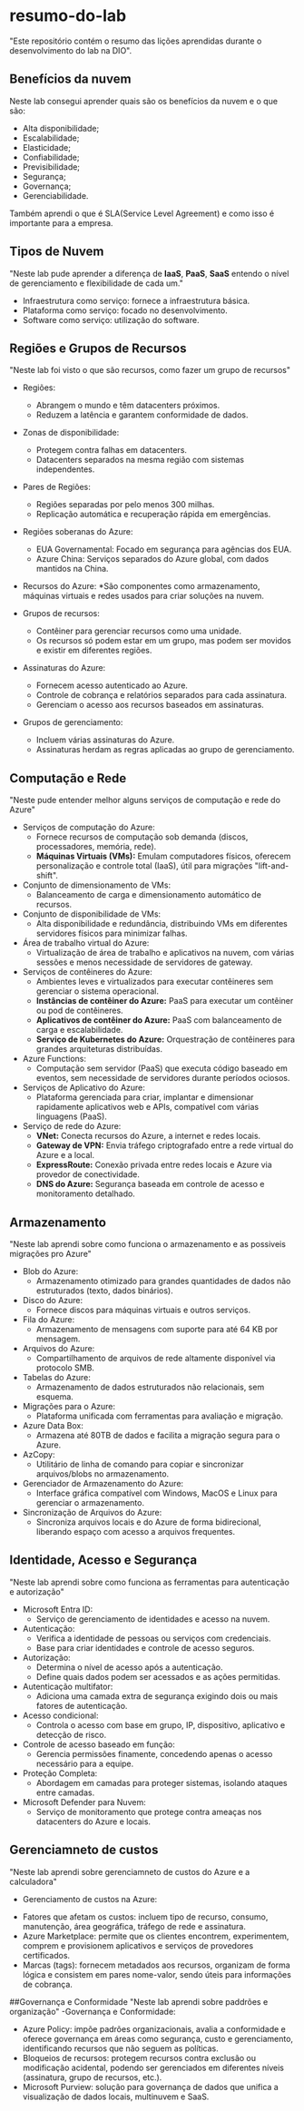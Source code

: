 # resumo-do-lab
"Este repositório contém o resumo das lições aprendidas durante o desenvolvimento do lab na DIO".

## Benefícios da nuvem
Neste lab consegui aprender quais são os benefícios da nuvem e o que são:
  - Alta disponibilidade;
  - Escalabilidade;
  - Elasticidade;
  - Confiabilidade;
  - Previsibilidade;
  - Segurança;
  - Governança;
  - Gerenciabilidade.

Também aprendi o que é SLA(Service Level Agreement) e como isso é importante para a empresa.

## Tipos de Nuvem

"Neste lab pude aprender a diferença de **IaaS**, **PaaS**, **SaaS** entendo o nível de gerenciamento e flexibilidade de cada um."
  - Infraestrutura como serviço: fornece a infraestrutura básica.
  - Plataforma como serviço: focado no desenvolvimento.
  - Software como serviço: utilização do software.

## Regiões e Grupos de Recursos

"Neste lab foi visto o que são recursos, como fazer um grupo de recursos"
  - Regiões:
    * Abrangem o mundo e têm datacenters próximos.
    * Reduzem a latência e garantem conformidade de dados.
  - Zonas de disponibilidade:
    * Protegem contra falhas em datacenters.
    * Datacenters separados na mesma região com sistemas independentes.
  - Pares de Regiões:
    * Regiões separadas por pelo menos 300 milhas.
    * Replicação automática e recuperação rápida em emergências.
  - Regiões soberanas do Azure:
    * EUA Governamental: Focado em segurança para agências dos EUA.
    * Azure China: Serviços separados do Azure global, com dados mantidos na China.


  - Recursos do Azure:
    *São componentes como armazenamento, máquinas virtuais e redes usados para criar soluções na nuvem.
  - Grupos de recursos:
    * Contêiner para gerenciar recursos como uma unidade.
    * Os recursos só podem estar em um grupo, mas podem ser movidos e existir em diferentes regiões.
  - Assinaturas do Azure:
    * Fornecem acesso autenticado ao Azure.
    * Controle de cobrança e relatórios separados para cada assinatura.
    * Gerenciam o acesso aos recursos baseados em assinaturas.
  - Grupos de gerenciamento:
    * Incluem várias assinaturas do Azure.
    * Assinaturas herdam as regras aplicadas ao grupo de gerenciamento.

## Computação e Rede
  "Neste pude entender melhor alguns serviços de computação e rede do Azure"
  - Serviços de computação do Azure:
    * Fornece recursos de computação sob demanda (discos, processadores, memória, rede).
    * **Máquinas Virtuais (VMs):** Emulam computadores físicos, oferecem personalização e controle total (IaaS), útil para migrações "lift-and-shift".
  - Conjunto de dimensionamento de VMs:
    * Balanceamento de carga e dimensionamento automático de recursos.
  - Conjunto de disponibilidade de VMs:
    * Alta disponibilidade e redundância, distribuindo VMs em diferentes servidores físicos para minimizar falhas.
  - Área de trabalho virtual do Azure:
    * Virtualização de área de trabalho e aplicativos na nuvem, com várias sessões e menos necessidade de servidores de gateway.
  - Serviços de contêineres do Azure:
    * Ambientes leves e virtualizados para executar contêineres sem gerenciar o sistema operacional.
    * **Instâncias de contêiner do Azure:** PaaS para executar um contêiner ou pod de contêineres.
    * **Aplicativos de contêiner do Azure:** PaaS com balanceamento de carga e escalabilidade.
    * **Serviço de Kubernetes do Azure:** Orquestração de contêineres para grandes arquiteturas distribuídas.
  - Azure Functions:
    * Computação sem servidor (PaaS) que executa código baseado em eventos, sem necessidade de servidores durante períodos ociosos.
  - Serviços de Aplicativo do Azure:
    * Plataforma gerenciada para criar, implantar e dimensionar rapidamente aplicativos web e APIs, compatível com várias linguagens (PaaS).
  - Serviço de rede do Azure:
    * **VNet:** Conecta recursos do Azure, a internet e redes locais.
    * **Gateway de VPN:** Envia tráfego criptografado entre a rede virtual do Azure e a local.
    * **ExpressRoute:** Conexão privada entre redes locais e Azure via provedor de conectividade.
    * **DNS do Azure:** Segurança baseada em controle de acesso e monitoramento detalhado.

   ## Armazenamento 
   "Neste lab aprendi sobre como funciona o armazenamento e as possiveis migrações pro Azure"
 - Blob do Azure:
   * Armazenamento otimizado para grandes quantidades de dados não estruturados (texto, dados binários).
- Disco do Azure:
  * Fornece discos para máquinas virtuais e outros serviços.
- Fila do Azure:
  * Armazenamento de mensagens com suporte para até 64 KB por mensagem.
- Arquivos do Azure:
    * Compartilhamento de arquivos de rede altamente disponível via protocolo SMB.
- Tabelas do Azure:
    * Armazenamento de dados estruturados não relacionais, sem esquema.
- Migrações para o Azure:
  * Plataforma unificada com ferramentas para avaliação e migração.
- Azure Data Box:
  * Armazena até 80TB de dados e facilita a migração segura para o Azure.
- AzCopy:
  * Utilitário de linha de comando para copiar e sincronizar arquivos/blobs no armazenamento.
- Gerenciador de Armazenamento do Azure:
  * Interface gráfica compatível com Windows, MacOS e Linux para gerenciar o armazenamento.
- Sincronização de Arquivos do Azure:
  * Sincroniza arquivos locais e do Azure de forma bidirecional, liberando espaço com acesso a arquivos frequentes. 

 ## Identidade, Acesso e Segurança
   "Neste lab aprendi sobre como funciona as ferramentas para autenticação e autorização"
- Microsoft Entra ID:
  * Serviço de gerenciamento de identidades e acesso na nuvem.
- Autenticação:
  * Verifica a identidade de pessoas ou serviços com credenciais.
  * Base para criar identidades e controle de acesso seguros.
- Autorização:
  * Determina o nível de acesso após a autenticação.
  * Define quais dados podem ser acessados e as ações permitidas.
- Autenticação multifator:
  * Adiciona uma camada extra de segurança exigindo dois ou mais fatores de autenticação.
- Acesso condicional:
  * Controla o acesso com base em grupo, IP, dispositivo, aplicativo e detecção de risco.
- Controle de acesso baseado em função:
  * Gerencia permissões finamente, concedendo apenas o acesso necessário para a equipe.
- Proteção Completa:
  * Abordagem em camadas para proteger sistemas, isolando ataques entre camadas.
- Microsoft Defender para Nuvem:
  * Serviço de monitoramento que protege contra ameaças nos datacenters do Azure e locais.

 ## Gerenciamneto de custos
 "Neste lab aprendi sobre gerenciamneto de custos do Azure e a calculadora"
 - Gerenciamento de custos na Azure:
  * Fatores que afetam os custos: incluem tipo de recurso, consumo, manutenção, área geográfica, tráfego de rede e  assinatura.
  * Azure Marketplace: permite que os clientes encontrem, experimentem, comprem e provisionem aplicativos e serviços de provedores certificados.
  * Marcas (tags): fornecem metadados aos recursos, organizam de forma lógica e consistem em pares nome-valor, sendo úteis para informações de cobrança.

 ##Governança e Conformidade
  "Neste lab aprendi sobre paddrões e organização"
  -Governança e Conformidade:
 * Azure Policy: impõe padrões organizacionais, avalia a conformidade e oferece governança em áreas como segurança, custo e gerenciamento, identificando recursos que não      seguem as políticas.
 * Bloqueios de recursos: protegem recursos contra exclusão ou modificação acidental, podendo ser gerenciados em diferentes níveis (assinatura, grupo de recursos, etc.).
 * Microsoft Purview: solução para governança de dados que unifica a visualização de dados locais, multinuvem e SaaS.
	 
 
